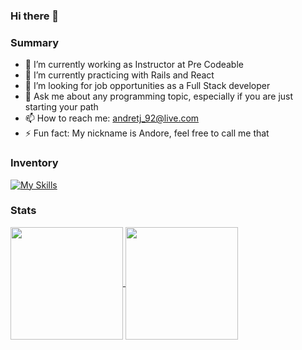 ### Hi there 👋

### Summary

- 🔭 I’m currently working as Instructor at Pre Codeable
- 🌱 I’m currently practicing with Rails and React
- 👯 I’m looking for job opportunities as a Full Stack developer
- 💬 Ask me about any programming topic, especially if you are just starting your path
- 📫 How to reach me: andretj_92@live.com
- ⚡ Fun fact: My nickname is Andore, feel free to call me that

### Inventory

[![My Skills](https://skillicons.dev/icons?i=vscode,git,github,js,html,css,react,emotion,styledcomponents,figma,linux,postgres,ruby,rails,docker)](https://skillicons.dev)

### Stats

<a href="https://github.com/And0re/github-readme-stats">
  <img align="center" src="https://github-readme-stats.vercel.app/api?username=and0re&count_private=true&show_icons=true&theme=dracula" height="180"/>
</a>
<a href="https://github.com/And0re/convoychat">
  <img align="center" src="https://github-readme-stats.vercel.app/api/top-langs/?username=and0re&langs_count=10&layout=compact&theme=dracula" height="180"/>
</a>

<!--
To do: correo/linkedin/discord

![Profile views](https://gpvc.arturio.dev/And0re)
[![GitHub commits](https://badgen.net/github/commits/Naereen/Strapdown.js)](https://GitHub.com/Naereen/StrapDown.js/commit/)
[![GitHub latest commit](https://badgen.net/github/last-commit/Naereen/Strapdown.js)](https://GitHub.com/Naereen/StrapDown.js/commit/)
[![GitHub stars](https://badgen.net/github/stars/Naereen/Strapdown.js)](https://GitHub.com/Naereen/StrapDown.js/stargazers/)
-->
